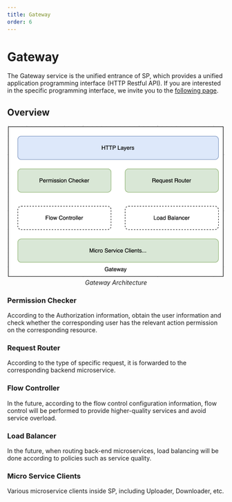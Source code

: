 ```yaml
---
title: Gateway
order: 6
---
```


# Gateway
The Gateway service is the unified entrance of SP, which provides a unified application programming interface (HTTP Restful API).
If you are interested in the specific programming interface, we invite you to the [following page]().

## Overview
<div align=center><img src="../../..//asset/05-SP-Gateway.jpg" width="700px"></div>
<div align="center"><i>Gateway Architecture</i></div>

### Permission Checker
According to the Authorization information, obtain the user information and check whether the corresponding user 
has the relevant action permission on the corresponding resource.

### Request Router
According to the type of specific request, it is forwarded to the corresponding backend microservice.

### Flow Controller
In the future, according to the flow control configuration information, flow control will be performed to provide 
higher-quality services and avoid service overload.

### Load Balancer
In the future, when routing back-end microservices, load balancing will be done according to policies such as 
service quality.

### Micro Service Clients
Various microservice clients inside SP, including Uploader, Downloader, etc.



